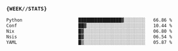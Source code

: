### `{WEEK//STATS}` 
<!--START_SECTION:waka-->

```txt
Python                     ████████████████▓░░░░░░░░   66.86 %
Conf                       ██▓░░░░░░░░░░░░░░░░░░░░░░   10.44 %
Nix                        █▓░░░░░░░░░░░░░░░░░░░░░░░   06.80 %
Nsis                       █▓░░░░░░░░░░░░░░░░░░░░░░░   06.54 %
YAML                       █▒░░░░░░░░░░░░░░░░░░░░░░░   05.87 %
```

<!--END_SECTION:waka-->
